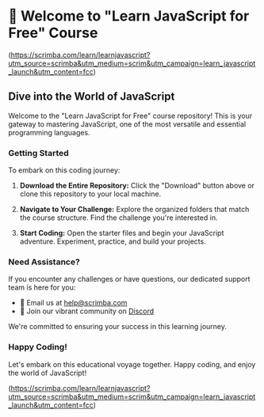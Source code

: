 

# 🚀 Welcome to "Learn JavaScript for Free" Course

(https://scrimba.com/learn/learnjavascript?utm_source=scrimba&utm_medium=scrim&utm_campaign=learn_javascript_launch&utm_content=fcc)

## Dive into the World of JavaScript

Welcome to the "Learn JavaScript for Free" course repository! This is your gateway to mastering JavaScript, one of the most versatile and essential programming languages.

### Getting Started

To embark on this coding journey:

1. **Download the Entire Repository:** Click the "Download" button above or clone this repository to your local machine.

2. **Navigate to Your Challenge:** Explore the organized folders that match the course structure. Find the challenge you're interested in.

3. **Start Coding:** Open the starter files and begin your JavaScript adventure. Experiment, practice, and build your projects.

### Need Assistance?

If you encounter any challenges or have questions, our dedicated support team is here for you:

- 📧 Email us at [help@scrimba.com](mailto:help@scrimba.com)
- 💬 Join our vibrant community on [Discord](https://scrimba.com/discord)

We're committed to ensuring your success in this learning journey.

### Happy Coding!

Let's embark on this educational voyage together. Happy coding, and enjoy the world of JavaScript!

(https://scrimba.com/learn/learnjavascript?utm_source=scrimba&utm_medium=scrim&utm_campaign=learn_javascript_launch&utm_content=fcc)

